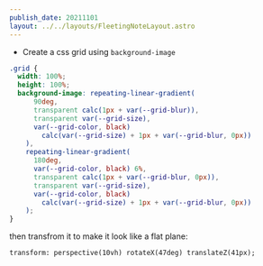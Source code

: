 ```yaml
---
publish_date: 20211101    
layout: ../../layouts/FleetingNoteLayout.astro
---
```

- Create a css grid using `background-image`

```css
.grid {
  width: 100%;
  height: 100%;
  background-image: repeating-linear-gradient(
      90deg,
      transparent calc(1px + var(--grid-blur)),
      transparent var(--grid-size),
      var(--grid-color, black)
        calc(var(--grid-size) + 1px + var(--grid-blur, 0px))
    ),
    repeating-linear-gradient(
      180deg,
      var(--grid-color, black) 6%,
      transparent calc(1px + var(--grid-blur, 0px)),
      transparent var(--grid-size),
      var(--grid-color, black)
        calc(var(--grid-size) + 1px + var(--grid-blur, 0px))
    );
}
```

then transfrom it to make it look like a flat plane:

`transform: perspective(10vh) rotateX(47deg) translateZ(41px);`
